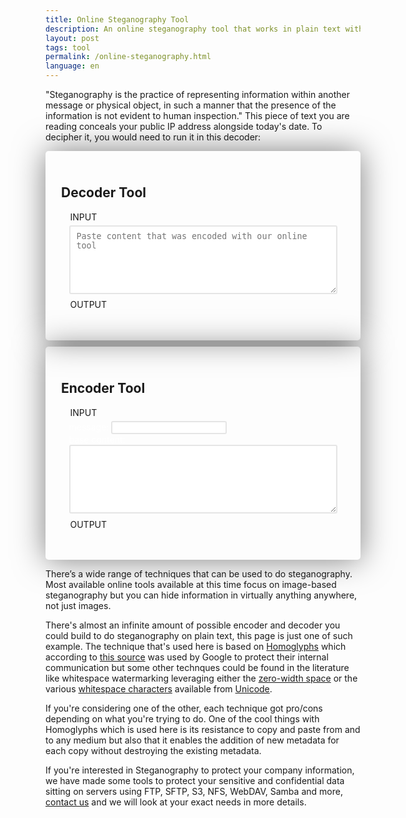 ```yaml
---
title: Online Steganography Tool
description: An online steganography tool that works in plain text without images to encode and decode messages in plain sight
layout: post
tags: tool
permalink: /online-steganography.html
language: en
---
```


<script>
 class Homoglyph {
     static alphabetHomoglyph = {
         "a":"а","b":"𝖻","c":"ⅽ","d":"ԁ","e":"е","f":"ꬵ","g":"ց",
         "h":"һ","i":"ⅰ","j":"ϳ","k":"𝗄","l":"ⅼ","n":"ո",
         "o":"ο","p":"𝗉","q":"ԛ","r":"𝗋","s":"ѕ","t":"𝗍","u":"ս",
         "v":"ⅴ","w":"ᴡ","x":"ⅹ","y":"у","z":"ᴢ",
     }

     static encode(text, msg) {
         const existingMsg = this.decode(text);
         if (existingMsg !== "") {
             msg += existingMsg;
             text = this.clean(text);
         }

         let textArray = text.split(/(?!$)/u);
         let msgN = 0;
         const encodedMsg = this.encodeMsg(msg);
         for (let i=0; i<textArray.length; i++) {
             if (msgN >= encodedMsg.length) {
                 return textArray.join("");
             }
             const newCharIdx = Object.keys(this.alphabetHomoglyph)
                                      .indexOf(textArray[i]);
             if (newCharIdx === -1) {
                 continue;
             }
             if (encodedMsg[msgN] === "1") {
                 textArray[i] = this.alphabetHomoglyph[textArray[i]];
             }
             msgN += 1;
         }
         return textArray.join("");
     }

     static decode(text) {
         const textArray = text.split(/(?!$)/u);
         let code = "";
         for (let i=0; i<textArray.length; i++) {
             const char = Object.keys(this.alphabetHomoglyph).indexOf(textArray[i]);
             const charH = Object.values(this.alphabetHomoglyph).indexOf(textArray[i]);
             if (char === -1 && charH === -1) {
                 continue;
             } else if ( char !== -1 ) {
                 code += "0";
             } else if ( charH !== -1 ) {
                 code += "1";
             } else {
                 throw new Error("shouldn't happen");
             }
         }
         code = code.replace(/^0+/, "")
         return this.decodeMsg(code);
     }

     static clean(text) {
         const textArray = text.split(/(?!$)/u);
         for (let i=0; i<textArray.length; i++) {
             const charH = Object.values(this.alphabetHomoglyph).indexOf(textArray[i]);
             if (charH === -1) continue;
             textArray[i] = Object.keys(this.alphabetHomoglyph)[charH];
         }
         return textArray.join("");
     }

     static compress(text) { // TODO: not working outside chrome?
         return new Response(
             new Blob([text], { type: "text/plain" })
                 .stream()
                 .pipeThrough(new CompressionStream("gzip"))
         ).blob().then((r) => r.text());
     }

     static decompress(buffer) {
     }

     static encodeMsg(text) {
         return text.split("").map(char => {
             const t = char.charCodeAt(0).toString(2);
             if(t.length === 7) {
                 return t;
             }
             return t.slice(0,7).padStart(7, "0")
         }).join("");
     }

     static decodeMsg(binaryCode) {
         let msg = "";
         for (let i=0; i<binaryCode.length; i+= 7) {
             const slice = binaryCode.slice(i, i+7);
             if (slice.length < 7) break;
             else if (slice === "0000000") continue;
             const char = parseInt(slice, 2);
             msg += String.fromCharCode(char)
         }
         return msg;
     }
 }
</script>

<script>
 function updateDecoder(e) {
     let msg = Homoglyph.decode(e.value);
     e.parentElement
      .parentElement
      .parentElement
      .querySelector(".decoded-content > div")
      .innerText = (msg === "" ? "nothing was found" : msg);
 }
 function updateEncoder(e) {
     let msg, content;
     switch(e.tagName) {
         case "INPUT":
             msg = e.value;
             content = e.parentElement.parentElement.querySelector("textarea").value;
             break
         case "TEXTAREA":
             content = e.value;
             msg = e.parentElement.parentElement.querySelector("input").value;
             break;
     }
     e.parentElement
      .parentElement
      .parentElement
      .querySelector(".encoded-content > div")
      .innerText = Homoglyph.encode(content, msg);
 }
</script>

<p id="stega-example" style="text-align:left">
    "Steganography is the practice of representing information within another message or physical object, in such a manner that the presence of the information is not evident to human inspection." This piece of text you are reading conceals your public IP address alongside today's date. To decipher it, you would need to run it in this decoder:
</p>
<script>
 (function main() {
     const abortController = new AbortController();
     const timer = setTimeout(() => abortController.abort(), 1500);
     const updateContent = (ip) => {
         let $p = document.getElementById("stega-example");
         let msg = "[date:" + new Date().toISOString().substring(0,10).replaceAll("-", "") + "]";
         msg += "[ip:" + (ip || "unknown")+ "]";
         const contentWithHiddenStuff = Homoglyph.encode($p.innerText, msg)

         let $decoder = document.querySelectorAll(".tool")[0];
         let $encoder = document.querySelectorAll(".tool")[1];
         $encoder.querySelector("input").value = msg;
         $encoder.querySelector("textarea").value = $p.innerText.trim();
         $decoder.querySelector("textarea").value = contentWithHiddenStuff;
         $p.innerText = contentWithHiddenStuff;
         updateEncoder($encoder.querySelector("input"));
         updateDecoder($decoder.querySelector("textarea"));
     };
     fetch("https://ipapi.co/json/", {
         signal: abortController.signal,
     }).then((r) => r.json()).then((r) => {
         clearTimeout(timer);
         updateContent(r["ip"]);
     }).catch((err) => updateContent());
 })();
</script>

<div class="tool" style="margin-bottom:10px;">
    <h2>Decoder Tool</h2>
    <fieldset>
        <legend>INPUT</legend>
        <textarea onkeyup="updateDecoder(this)" rows="6" placeholder="Paste content that was encoded with our online tool"></textarea>
    </fieldset>
    <fieldset class="decoded-content">
        <legend>OUTPUT</legend>
        <div class="output"></div>
    </fieldset>
</div>

<div class="tool">
    <h2>Encoder Tool</h2>
    <fieldset>
        <legend>INPUT</legend>
        <label>
            message:
            <input type="text" value="" onkeyup="updateEncoder(this)" style="border-radius: 3px; border: 2px solid rgba(0,0,0,0.1);"/>
        </label><br/>
        <label>
            base content:
            <textarea rows="6" onkeyup="updateEncoder(this)">
            </textarea>
        </label>
    </fieldset>
    <fieldset class="encoded-content">
        <legend>OUTPUT</legend>
        <div class="output">
        </div>
    </fieldset>
</div>

<style>
 .tool {
    background: var(--dark);
    padding: 25px;
    border-radius: 5px;
    color: var(--bg-color);
    box-shadow: 0px 0px 50px rgb(0 0 0 / 50%); 
 }
 .tool fieldset {
    color: var(--color);
    border: 2px dashed var(--color);
 }
 .tool fieldset > div, .tool fieldset > label {
    color: white;
 }
 .tool textarea {
    width: 100%;
    box-sizing: border-box;
    display: block;
    border-radius: 3px;
    border: 2px solid rgba(0, 0, 0, 0.1);
    padding: 8px 10px;
    min-width: 100%;
    max-width: 100%;
 }
 #main .tool h2{
     color: white;
     margin: 0 0 10px 0;
     padding: 0;
 }
 .tool .output {
    background: var(--color);
    padding: 5px;
    border-radius: 3px;
 }
</style>

There’s a wide range of techniques that can be used to do steganography. Most available online tools available at this time focus on image-based steganography but you can hide information in virtually anything anywhere, not just images.

There's almost an infinite amount of possible encoder and decoder you could build to do steganography on plain text, this page is just one of such example. The technique that's used here is based on [Homoglyphs](https://en.wikipedia.org/wiki/Homoglyph) which according to [this source](https://news.ycombinator.com/item?id=33625024) was used by Google to protect their internal communication but some other technques could be found in the literature like whitespace watermarking leveraging either the [zero-width space]((https://en.wikipedia.org/wiki/Zero-width_space)) or the various [whitespace characters]((https://en.wikipedia.org/wiki/Whitespace_character)) available from [Unicode](https://en.wikipedia.org/wiki/Unicode).

If you're considering one of the other, each technique got pro/cons depending on what you're trying to do. One of the cool things with Homoglyphs which is used here is its resistance to copy and paste from and to any medium but also that it enables the addition of new metadata for each copy without destroying the existing metadata.

If you're interested in Steganography to protect your company information, we have made some tools to protect your sensitive and confidential data sitting on servers using FTP, SFTP, S3, NFS, WebDAV, Samba and more, [contact us](/pricing/?modal=enterprise) and we will look at your exact needs in more details.
